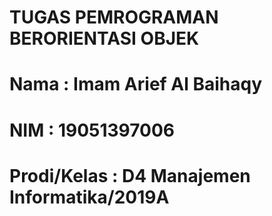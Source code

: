 # TUGAS PEMROGRAMAN BERORIENTASI OBJEK
# Nama        : Imam Arief Al Baihaqy
# NIM         : 19051397006
# Prodi/Kelas : D4 Manajemen Informatika/2019A
